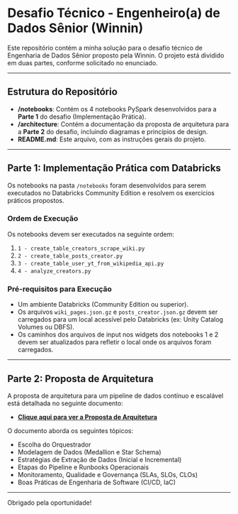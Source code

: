 # Desafio Técnico - Engenheiro(a) de Dados Sênior (Winnin)

Este repositório contém a minha solução para o desafio técnico de Engenharia de Dados Sênior proposto pela Winnin. O projeto está dividido em duas partes, conforme solicitado no enunciado.

---

## Estrutura do Repositório

- **/notebooks**: Contém os 4 notebooks PySpark desenvolvidos para a **Parte 1** do desafio (Implementação Prática).
- **/architecture**: Contém a documentação da proposta de arquitetura para a **Parte 2** do desafio, incluindo diagramas e princípios de design.
- **README.md**: Este arquivo, com as instruções gerais do projeto.

---

## Parte 1: Implementação Prática com Databricks

Os notebooks na pasta `/notebooks` foram desenvolvidos para serem executados no Databricks Community Edition e resolvem os exercícios práticos propostos.

### Ordem de Execução


Os notebooks devem ser executados na seguinte ordem:

1.  `1 - create_table_creators_scrape_wiki.py`
2.  `2 - create_table_posts_creator.py`
3.  `3 - create_table_user_yt_from_wikipedia_api.py`
4.  `4 - analyze_creators.py`

### Pré-requisitos para Execução

- Um ambiente Databricks (Community Edition ou superior).
- Os arquivos `wiki_pages.json.gz` e `posts_creator.json.gz` devem ser carregados para um local acessível pelo Databricks (ex: Unity Catalog Volumes ou DBFS).
- Os caminhos dos arquivos de input nos widgets dos notebooks 1 e 2 devem ser atualizados para refletir o local onde os arquivos foram carregados.

---

## Parte 2: Proposta de Arquitetura

A proposta de arquitetura para um pipeline de dados contínuo e escalável está detalhada no seguinte documento:

- **[Clique aqui para ver a Proposta de Arquitetura](./architecture/architecture.md)**

O documento aborda os seguintes tópicos:
- Escolha do Orquestrador
- Modelagem de Dados (Medallion e Star Schema)
- Estratégias de Extração de Dados (Inicial e Incremental)
- Etapas do Pipeline e Runbooks Operacionais
- Monitoramento, Qualidade e Governança (SLAs, SLOs, CLOs)
- Boas Práticas de Engenharia de Software (CI/CD, IaC)

---

Obrigado pela oportunidade!